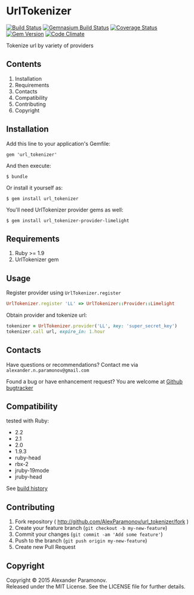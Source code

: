 UrlTokenizer
================================
[![Build Status](https://travis-ci.org/AlexParamonov/url_tokenizer.png?branch=master)](https://travis-ci.org/AlexParamonov/url_tokenizer)
[![Gemnasium Build Status](https://gemnasium.com/AlexParamonov/url_tokenizer.png)](http://gemnasium.com/AlexParamonov/url_tokenizer)
[![Coverage Status](https://coveralls.io/repos/AlexParamonov/url_tokenizer/badge.png?branch=master)](https://coveralls.io/r/AlexParamonov/url_tokenizer?branch=master)
[![Gem Version](https://badge.fury.io/rb/url_tokenizer.png)](http://badge.fury.io/rb/url_tokenizer)
[![Code Climate](https://codeclimate.com/github/AlexParamonov/url_tokenizer.png)](https://codeclimate.com/github/AlexParamonov/url_tokenizer)

Tokenize url by variety of providers

Contents
---------
1. Installation
1. Requirements
1. Contacts
1. Compatibility
1. Contributing
1. Copyright

Installation
------------

Add this line to your application's Gemfile:

    gem 'url_tokenizer'

And then execute:

    $ bundle

Or install it yourself as:

    $ gem install url_tokenizer

You'll need UrlTokenizer provider gems as well:

    $ gem install url_tokenizer-provider-limelight

Requirements
------------
1. Ruby >= 1.9
1. UrlTokenizer gem

Usage
------------

Register provider using `UrlTokenizer.register`

``` ruby
UrlTokenizer.register 'LL' => UrlTokenizer::Provider::Limelight
```

Obtain provider and tokenize url:

``` ruby
tokenizer = UrlTokenizer.provider('LL', key: 'super_secret_key')
tokenizer.call url, expire_in: 1.hour
```

Contacts
-------------
Have questions or recommendations? Contact me via `alexander.n.paramonov@gmail.com`

Found a bug or have enhancement request? You are welcome at [Github bugtracker](https://github.com/AlexParamonov/url_tokenizer/issues)


Compatibility
-------------
tested with Ruby:

* 2.2
* 2.1
* 2.0
* 1.9.3
* ruby-head
* rbx-2
* jruby-19mode
* jruby-head

See [build history](http://travis-ci.org/#!/AlexParamonov/url_tokenizer/builds)


## Contributing

1. Fork repository ( http://github.com/AlexParamonov/url_tokenizer/fork )
2. Create your feature branch (`git checkout -b my-new-feature`)
3. Commit your changes (`git commit -am 'Add some feature'`)
4. Push to the branch (`git push origin my-new-feature`)
5. Create new Pull Request

Copyright
---------
Copyright © 2015 Alexander Paramonov.  
Released under the MIT License. See the LICENSE file for further details.
